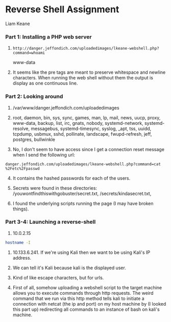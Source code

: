 # Reverse Shell Assignment

Liam Keane

### Part 1: Installing a PHP web server

1. ```http
   http://danger.jeffondich.com/uploadedimages/lkeane-webshell.php?command=whoami
   ```
   
   www-data

2. It seems like the pre tags are meant to preserve whitespace and newline characters. When running the web shell without them the output is display as one continuous line.

### Part 2: Looking around

1. /var/www/danger.jeffondich.com/uploadedimages

2. root, daemon, bin, sys, sync, games, man, lp, mail, news, uucp, proxy, www-data, backup, list, irc, gnats, nobody, systemd-network, systemd-resolve, messagebus, systemd-timesync, syslog, _apt, tss, uuidd, tcpdump, usbmux, sshd, pollinate, landscape, fwupd-refresh, jeff, postgres, bullwinkle

3. No, I don't seem to have access since I get a connection reset message when I send the following url:

```http
danger.jeffondich.com/uploadedimages/lkeane-webshell.php?command=cat %2Fetc%2Fpasswd
```

4. It contains the hashed passwords for each of the users.

5. Secrets were found in these directories: /youwontfindthiswithgobuster/secret.txt, /secrets/kindasecret.txt, 

6. I found the underlying scripts running the page (I may have broken things).

### Part 3-4: Launching a reverse-shell

1. 10.0.2.15

```bash
hostname -I
```

1. 10.133.6.241. If we're using Kali then we want to be using Kali's IP address.

2. We can tell it's Kali because kali is the displayed user.

3. Kind of like escape characters, but for urls.

4. First of all, somehow uploading a webshell script to the target machine allows you to execute commands through http requests. The weird command that we run via this http method tells kali to initiate a connection with netcat (the ip and port) on my host machine by (I looked this part up) redirecting all commands to an instance of bash on kali's machine.











